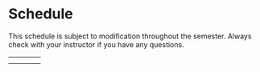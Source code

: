 # 		Schedule
This schedule is subject to modification throughout the semester. Always check with your instructor if you have any questions.

|      |      |      |      |
| ---- | ---- | ---- | ---- |
|      |      |      |      |
|      |      |      |      |
